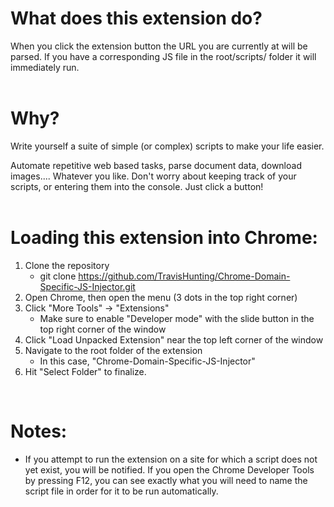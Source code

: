 # What does this extension do? <br>

When you click the extension button the URL you are currently at will be parsed. If you have a corresponding JS file in the root/scripts/ folder it will immediately run.  
<br>

# Why?  <br>

Write yourself a suite of simple (or complex) scripts to make your life easier. 

Automate repetitive web based tasks, parse document data, download images.... Whatever you like. Don't worry about keeping track of your scripts, or entering them into the console. Just click a button!
<br>
<br>

# Loading this extension into Chrome: <br>

1. Clone the repository 
    - git clone https://github.com/TravisHunting/Chrome-Domain-Specific-JS-Injector.git
2. Open Chrome, then open the menu (3 dots in the top right corner) 
3. Click "More Tools" -> "Extensions"
    - Make sure to enable "Developer mode" with the slide button in the top right corner of the window
5. Click "Load Unpacked Extension" near the top left corner of the window
6. Navigate to the root folder of the extension 
    - In this case, "Chrome-Domain-Specific-JS-Injector"
7. Hit "Select Folder" to finalize.

<br>

# Notes: <br>

- If you attempt to run the extension on a site for which a script does not yet exist, you will be notified. If you open the Chrome Developer Tools by pressing F12, you can see exactly what you will need to name the script file in order for it to be run automatically.


